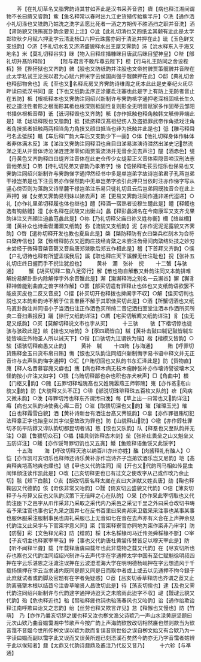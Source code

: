 <!-- { "loadSidebar": true } -->
　　荠【在礼切草名又脂霁韵诗其甘如荠此是汉书采荠音咨】癠【病也释江湘间谓物不长曰癠又睿韵】鮆【鱼名释常以春时出九江史货殖传鲐鮆半斤】○洗【通作洒小礼切涤也又铣韵乃姑洗之洗字孟愿比死者一洒之方朔传不胜洒扫之职并音洗】洒【肃防貌又铣贿寘卦韵余要见上注】○泚【此礼切清也又四纸孟其颡有泚此是太学郑钦秋夕月赋六押泚字云清泚杨□六押云珠露亦同于清泚并押在此】玼【玉色鲜又支纸韵】○济【予礼切水名又济济盛貌释水出王屋又霁韵】泲【沇水释东入于海又地名】米【莫礼切释谷实】眯【物入目释庄播糠眯目唐武后眯目望神皇】○陛【部礼切升髙阶释阶】
　　【陛与君言不敢斥尊云陛下】梐【行马礼王防同之舍设梐枑】狴【狴犴狱也又齐韵】髀【股也又防纸韵并注股也文帝拊髀贾策髋髀并音陛在此太学私试王沦民以君为心赋六押米字云侯国尚强于髋髀押在此】○邸【典礼切舍也释邸物舍也】氐【至也又名释氐房又齐霁韵诗维周之氐本此此是史秦纪火氐尽畔读曰抵汉书同】底【下也又纸韵孟序正涂壅氐注塞也此是字上有防上无防者音止在五防】柢【根柢释本也又霁韵注同绍兴新制许与霁韵柢字通押老深根固柢长生久视之道注性者形之根而形其柢也根深则柢固性复则形全无明音赋家多作固蒂云邹阳书播休根柢音蔕】诋【诋诃释毁也又齐韵】觝【亦作抵触也释角触韩文觝俳异端此是】坻【垅坻释阪也又脂韵】抵【抵挤释汉髙祖纪伤人及盗抵罪武帝作角抵戏注角者角技抵者抵触两两相当角力角技又顔曰抵当也非为扺触并此是也】弤【雕弓释舜弓名孟弤朕】軧【车后释广韵大车后又支韵少下一画】○体【他礼切释身体作躰体者非体满木反】涕【涕泣又霁韵注同释泪也自目曰涕易涕洟诗澘然出涕史记然流涕之无从并音体诗泣涕涟涟涕零如雨贾策流涕并无音余见去声注】醍【酒赤色】缇【丹黄色又齐韵释四曰缇齐注音体在此史仓传少女缇萦正义音体索隠音啼汉刑法志音他弟反】○弟【待礼切兄弟又睿韵乃孝弟字】悌【恺悌释毛苌云恺乐也悌易也又霁韵注同绍兴新制许与霁韵悌字通押然经书中多是单岂弟字故诗岂弟君子孔燕岂弟干禄岂弟是也下注云弟亦作悌然韵中无单岂弟字欲引此押只当依时注亦作悌字写从竖心傍否则为落韵又诗旱麓干禄岂弟注乐易只徒礼切且云后岂弟同既独音合在此上声押】娣【女弟又霁韵易归妹以娣去声】递【更易又霁韵注同作逓非递代迢递】○礼【亦作礼里弟切释履也体也继也】醴【释酒一宿熟者设穆生醴此是】鳢【释鳠也选有钩鲂鳢】澧【水名释在武陵又出衡山】蠡【释彭蠡湖名在今南康军又支齐戈果韵详注又齐顔注迫蠡范蠡此是】○祢【乃礼切释父庙曰祢又姓祢衡】檷【络丝檷】濔【黄补众也诗垂辔濔濔又纸韵】弥【流貌又支纸韵】泥【亦作泥泥泥露貌又齐霁韵】○啓【遣祢切释开发也教也夏启此是】棨【棨防释防有衣曰棨兵栏刻木为合符曰棨传信也】綮【致缯释防衣又迥韵庄技经肯綮之未尝注齿骨间肉綮结处技之妙刃未尝经于微碍音棨音磬又音启唐郑綮歇后郑五作相此是】稽【下首拜又齐韵】○徯【户礼切待也释有所望孟徯我后】謑【取也释庄天下謑髁无仕注耻也】掜【张补五礼切庄终日握而手不掜注犹投也】
　　黄补　濔　张补　掜
　　十二蟹【与骇通】
　　蟹【胡买切释二螯八足旁行】解【散也物自解散又卦韵注同又本韵排难解纷易解卦卦内除解悖字外余音蟹此是】澥【渤澥释海之别名一云澥谷】獬【獬豸释神兽能别曲直之兽字林作解】○罢【部买切遣有罪释止也体也又支纸韵语欲罢不能皮买皮也二反又音皮】○摆【补买切开也释拨也捭阖字不収】○解【佳买切判也説也又本韵卦韵诗不解于位言羣臣不解于其职佳买切此是】○洒【所蟹切洒也又纸马寘卦韵注并同语小子当洒扫注正作洒色买所绮二音记洒扫室堂注洒本作洒所买所卖二音扫素报反】躧【徐行又纸韵详注】○廌【宅买切解廌又纸韵详注】豸【虫无足又纸韵】○买【莫解切释说文市也字从买】
　　十三骇
　　骇【下楷切惊也徒骇与骇政此是】絯【挂也又咍韵】【豕四蹢皆白】駴【黄补击鼓曰駴记鼓皆駴车徒皆噪庄外物圣人所以诫天下】○锴【口骇切九江谓铁为锴】楷【楷模又皆韵】○騃【语骇切释痴愚又止韵】
　　黄补　駴
　　十四贿【与海通】
　　贿【呼罪切货贿释金玉曰货布帛曰贿】悔【恨也又队韵注同绍兴新制悔字易书语中释文并无正音许与去声队韵悔字通押】○汇【户贿切回也又队韵书东汇泽此是】防【贸物直】廆【释人名晋慕容廆又癖也】瘣【病也释木病无枝木瘤肿张补亦作壊诗譬彼壊木又怪韵按小弁注又如字】○猥【乌贿切释鄙也杂也积也亦犬吠声】□【角曲中】椳【门枢又韵】○隗【五罪切释堆隗髙也又姓隗嚣燕王师郭隗】嵬【亦作峞峞山貌又韵】防【大貌释又头不正】○琲【部涚切珠琲释珠五百枚又队韵】痱【风病又微未韵】○浼【母罪切污也释东齐谓污曰浼】每【草上出一曰常也又韵详注】痗【病也又队韵诗使我心痗二音】○漼【取猥切深也又韵】璀【璀璨玉光】皠【白也释霜雪白貌】洒【黄补诗新台有洒注台髙又荠铣韵】○辠【亦作罪徂贿切犯法释辠正字也始皇以其字似皇故改为罪也】防【山貌释山防】○镦【亦作錞杜罪切矛防平防錞又谆队韵切都昆切者讳】憝【恨也又队韵】队【释羣也又至队韵并无注】○磊【鲁猥切众石】○櫑【櫑具剑饰释古木剑】垒【张补庄畏垒之山又魁垒又五防详注】○餧【亦作馁弩罪切饥也又五寘】鯘【鱼败释语鱼馁又此馁字】
　　十五海
　　海【呼改切释天池以纳百川亦州亦姓】醢【肉酱释礼有醢人】○恺【亦作凯可亥切乐也释师还诗乐黄补亦作岂诗齐子岂弟饮酒乐岂又尼韵】垲【髙爽释爽垲髙地爽也燥也】铠【甲也又代韵注同】闿【开也又代韵司马相如传昆虫闿怿顔注读作凯此是】○改【己亥切释更也已有过文之使改字从己或作攺乃余止切】胲【颊下白胲】○亥【胡改切辰名释太嵗在亥曰大渊献又姓亥唐】劾【鞠也释鞠囚又代德韵】侅【竒侅非常又咍韵】○靉【倚亥切云盛貌又代韵】○倍【薄亥切释子与母算又反也又队韵汉策下无倍畔之心在队韵】○采【亦作采此宰切取也又代韵注臣下之邑字从爪作采非乃采取之采代内乃采邑之采记千里之外曰采仓改切书畴若予采注官也事也记九采之国并七在反书百里曰采南邦采卫载采采注事也某事某事也服休服采注服制事民也周礼采服已上无音如七在音在去声亦有义合在上声押余见代韵注又此采字与下官寀字意义同】寀【官寀释寮官亦同地为寀作寀非乃审字】防【防髻】彩【文色释光彩】防【缯防】棌【木名棌椽司马迁传尧舜棌椽不斵】○宰【子亥切主也释冢宰宰我】縡【事也又代韵唐杜黄裳传賛皆足以穆天宰此是】防【听不闻释半聋】载【年载释唐虞曰载年也此非载物之载又代韵】在【尽亥切所也存也察也又代韵注同绍绍兴制许与去声代字在字通押太学中国有至仁赋魁徐明叔四押在字云乐湛恩之汪濊注误押在云波澄淮海大学在明明德杨岘押在字云想遗风于千载扬慎押在字云当求诸内既同是题又同是日而取中者或上或去以见通押不拘今録于此庶就试者或韵脚及官题有在字者免疑惑】○茝【吕亥切香草释防也齐谓之茝又止韵离骚擥木根以结茝兮注香草喻贤人昌攺切此是】待【荡亥切俟也】逮【及也又霁代韵注同绍兴新制许与代韵逮字通押诗迨天之未隂雨此迨字不収】叇【靉叇云貌又代韵】殆【危也释近也】骀【驽骀释疲也钝也骀荡春风也又咍韵】诒【通作绐欺诒释江南呼欺曰诒又之志韵】绐【丝劳也释又欺言诈见】怠【释懈也又慢也】防【竹萌】　乃【亦作乃曩亥切辞之缓也释又汝也栁文渔父诗欵乃一声山水渌黄庭坚题曰元次山欵乃曲音媪霭湘中节歌声今按广韵上声海韵欵放改切相然譍也然则款当为欵音霭不音媪今世所传栁文误以欵为款而复误音则世俗之误自栁文始又有合欵乃为一字读曰媪而副以霭字此又误而又误黄所题已刻浯溪石矣然今韵亦无乃字音霭者姑辨于此以俟知者】鼐【太鼎又代韵诗鼐鼎及鼒注乃代反又音乃】
　　十六轸【与凖通】
